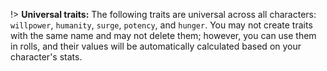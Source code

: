 !> **Universal traits:** The following traits are universal across all characters: `willpower`, `humanity`, `surge`, `potency`, and `hunger`. You may not create traits with the same name and may not delete them; however, you can use them in rolls, and their values will be automatically calculated based on your character's stats.
